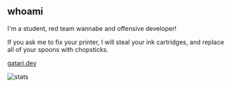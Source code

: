 ## whoami

I'm a student, red team wannabe and offensive developer!

If you ask me to fix your printer, I will steal your ink cartridges, and replace all of your spoons with chopsticks.

[gatari.dev](https://gatari.dev/)

![stats](https://github-readme-stats.vercel.app/api?username=gatariee&show_icons=true&theme=tokyonight)
<!-- 
![langs](https://github-readme-stats.vercel.app/api/top-langs/?username=gatariee&layout=compact&show_icons=true&theme=dark)
!-->

